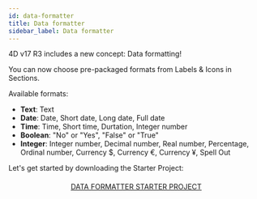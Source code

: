 ```yaml
---
id: data-formatter
title: Data formatter
sidebar_label: Data formatter
---
```

4D v17 R3 includes a new concept: Data formatting!

You can now choose pre-packaged formats from Labels & Icons in Sections.<div class = "tips"> 

Available formats:

* **Text**: Text
* **Date**: Date, Short date, Long date, Full date
* **Time**: Time, Short time, Durtation, Integer number
* **Boolean**: "No" or "Yes", "False" or "True"
* **Integer**: Integer number, Decimal number, Real number, Percentage, Ordinal number, Currency $, Currency €, Currency ¥, Spell Out</div> 

Let's get started by downloading the Starter Project:

<div style="text-align: center; margin-top: 20px">
  <p>
    

<a class="button"
href="../assets/data-formatter/BankingApp.zip">DATA FORMATTER STARTER PROJECT</a>

  </p>
</div>